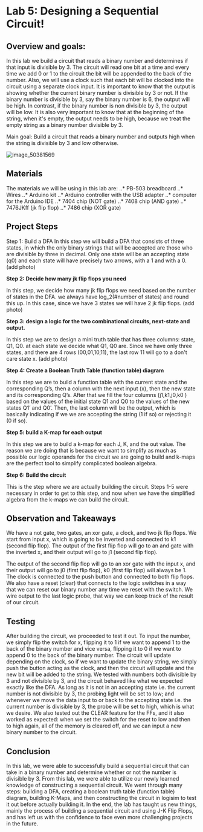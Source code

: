 # Lab 5: Designing a Sequential Circuit!


## Overview and goals: 
In this lab we build a circuit that reads a binary number and determines if that input is divisible by 3. The circuit will read one bit at a time and every time we add 0 or 1 to the circuit the bit will be appended to the back of the number. Also, we will use a clock such that each bit will be clocked into the circuit using a separate clock input. It is important to know that the output is showing whether the current binary number is divisible by 3 or not. If the binary number is divisible by 3, say the binary number is 6, the output will be high. In contrast, if the binary number is non divisible by 3, the output will be low. It is also very important to know that at the beginning of the string, when it's empty, the output needs to be high, because we treat the empty string as a binary number divisible by 3. 

Main goal: Build a circuit that reads a binary number and outputs high when the string is divisible by 3 and low otherwise.

![image_50381569](https://github.com/mlcourses/lab-5-blog-post-group4_cs281/assets/122911760/14c713e6-883f-43a0-bd29-3f533d1745a3)


## Materials 
The materials we will be using in this lab are:
..* PB-503 breadboard
..* Wires
..* Arduino kit
..* Arduino controller with the USB adapter
..* computer for the Arduino IDE
..* 7404 chip (NOT gate)
..* 7408 chip (AND gate)
..* 7476JKff (jk flip flop)
..* 7486 chip (XOR gate)

## Project Steps 
Step 1: Build a DFA 
In this step we will build a DFA that consists of three states, in which the only binary strings that will be accepted are those who are divisible by three in decimal. Only one state will be an accepting state (q0) and each state will have precisely two arrows, with a 1 and with a 0. (add photo)

**Step 2: Decide how many jk flip flops you need**

In this step, we decide how many jk flip flops we need based on the number of states in the DFA. we always have log_2(#number of states) and round this up. In this case, since we have 3 states we will have 2 jk flip flops. (add photo)

**Step 3: design a logic for the two combinational circuits, next-state and output.**

In this step we are to design a mini truth table that has three columns: state, Q1, Q0. at each state we decide what Q1, Q0 are. Since we have only three states, and there are 4 rows (00,01,10,11), the last row 11 will go to a don't care state x. (add photo)
 
**Step 4: Create a Boolean Truth Table (function table) diagram**

In this step we are to build a function table with the current state and the corresponding Q’s, then a column with the next input (x), then the new state and its corresponding Q’s. After that we fill the four columns (j1,k1,j0,k0 ) based on the values of the initial state Q1 and Q0 to the values of the new states Q1’ and Q0’. Then, the last column will be the output, which is basically indicating if we we are accepting the string (1 if so)  or rejecting it (0 if so). 

**Step 5: build a K-map for each output**

In this step we are to build a k-map for each J, K, and the out value. The reason we are doing that is because we want to simplify as much as possible our logic operands for the circuit we are going to build and k-maps are the perfect tool to simplify complicated boolean algebra. 

**Step 6: Build the circuit**

This is the step where we are actually building the circuit. Steps 1-5 were necessary in order to get to this step, and now when we have the simplified algebra from the k-maps we can build the circuit.

## Observation and Takeaways
We have a not gate, two gates, an xor gate, a clock, and two jk flip flops.
We start from input x, which is going to be inverted and connected to k1 (second flip flop). The output of the first flip flop will go to an and gate with the inverted x, and their output will go to j1 (second flip flop). 

The output of the second flip flop will go to an xor gate with the input x, and their output will go to j0 (first flip flop), k0 (first flip flop) will always be 1. The clock is connected to the push button and connected to both flip flops. We also have a reset (clear) that connects to the logic switches in a way that we can reset our binary number any time we reset with the switch. 
We wire output to the last logic probe, that way we can keep track of the result of our circuit. 


## Testing
After building the circuit, we proceeded to test it out. To input the number, we simply flip the switch for x, flipping it to 1 if we want to append 1 to the back of the binary number and vice versa, flipping it to 0 if we want to append 0 to the back of the binary number. The circuit will update depending on the clock, so if we want to update the binary string, we simply push the button acting as the clock, and then the circuit will update and the new bit will be added to the string. We tested with numbers both divisible by 3 and not divisible by 3, and the circuit behaved like what we expected exactly like the DFA. As long as it is not in an accepting state i.e. the current number is not divisible by 3, the probing light will be set to low; and whenever we move the data input to or back to the accepting state i.e. the current number is divisible by 3, the probe will be set to high, which is what we desire. We also tested out the CLEAR feature for the FFs, and it also worked as expected: when we set the switch for the reset to low and then to high again, all of the memory is cleared off, and we can input a new binary number to the circuit.



## Conclusion
In this lab, we were able to successfully build a sequential circuit that can take in a binary number and determine whether or not the number is divisible by 3. From this lab, we were able to utilize our newly learned knowledge of constructing a sequential circuit. We went through many steps: building a DFA, creating a boolean truth table (function table) diagram, building K-Maps, and then constructing the circuit in logisim to test it out before actually building it. In the end, the lab has taught us new things, mainly the process of building a sequential circuit and using J-K Flip Flops, and has left us with the confidence to face even more challenging projects in the future.

